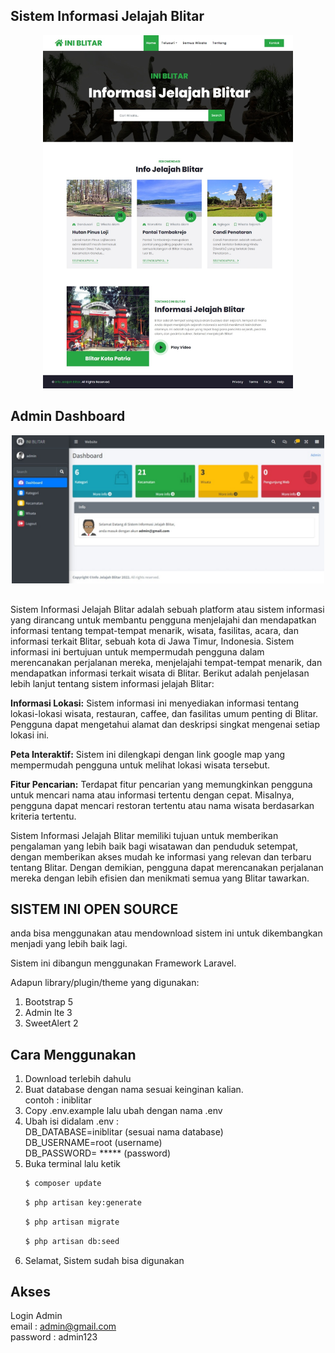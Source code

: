 ## Sistem Informasi Jelajah Blitar

<p align="center"><a href="#" target="_blank"><img src="public/images/iniblitar.jpeg" width="400" style="text-center"></a></p>

## Admin Dashboard

<p align="center"><a href="#" target="_blank"><img src="public/images/admin.jpeg" width="500" style="text-center"></a></p>

##

Sistem Informasi Jelajah Blitar adalah sebuah platform atau sistem informasi yang dirancang untuk membantu pengguna menjelajahi dan mendapatkan informasi tentang tempat-tempat menarik, wisata, fasilitas, acara, dan informasi terkait Blitar, sebuah kota di Jawa Timur, Indonesia. Sistem informasi ini bertujuan untuk mempermudah pengguna dalam merencanakan perjalanan mereka, menjelajahi tempat-tempat menarik, dan mendapatkan informasi terkait wisata di Blitar. Berikut adalah penjelasan lebih lanjut tentang sistem informasi jelajah Blitar:

<b>Informasi Lokasi:</b> Sistem informasi ini menyediakan informasi tentang lokasi-lokasi wisata, restauran, caffee, dan fasilitas umum penting di Blitar. Pengguna dapat mengetahui alamat dan deskripsi singkat mengenai setiap lokasi ini.

<b>Peta Interaktif:</b> Sistem ini dilengkapi dengan link google map yang mempermudah pengguna untuk melihat lokasi wisata tersebut.

<b>Fitur Pencarian:</b> Terdapat fitur pencarian yang memungkinkan pengguna untuk mencari nama atau informasi tertentu dengan cepat. Misalnya, pengguna dapat mencari restoran tertentu atau nama wisata berdasarkan kriteria tertentu.

Sistem Informasi Jelajah Blitar memiliki tujuan untuk memberikan pengalaman yang lebih baik bagi wisatawan dan penduduk setempat, dengan memberikan akses mudah ke informasi yang relevan dan terbaru tentang Blitar. Dengan demikian, pengguna dapat merencanakan perjalanan mereka dengan lebih efisien dan menikmati semua yang Blitar tawarkan.

## SISTEM INI OPEN SOURCE

anda bisa menggunakan atau mendownload sistem ini untuk dikembangkan menjadi yang lebih baik lagi.

Sistem ini dibangun menggunakan Framework Laravel.

Adapun library/plugin/theme yang digunakan:

<ol>
<li> Bootstrap 5</li>
<li> Admin lte 3</li>
<li> SweetAlert 2</li>
</ol>

## Cara Menggunakan

<ol>
<li> Download terlebih dahulu</li>
<li> Buat database dengan nama sesuai keinginan kalian. <br>contoh : iniblitar</li>
<li>Copy .env.example lalu ubah dengan nama .env</li>
<li>Ubah isi didalam .env :<br>
DB_DATABASE=iniblitar (sesuai nama database)<br>
DB_USERNAME=root (username)<br>
DB_PASSWORD= ***** (password)<br>
</li>
<li> Buka terminal lalu ketik </li>

```bash
$ composer update
```

```bash
$ php artisan key:generate
```

```bash
$ php artisan migrate
```

```bash
$ php artisan db:seed
```

<li>Selamat, Sistem sudah bisa digunakan</li>
</ol>

## Akses

Login Admin <br>
email : admin@gmail.com <br>
password : admin123
